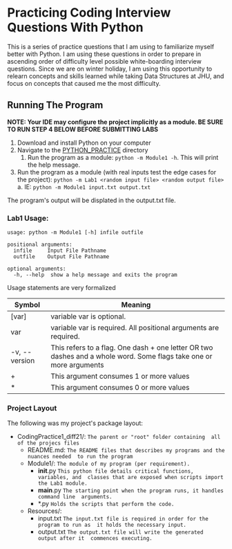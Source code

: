 # Practicing Coding Interview Questions With Python

This is a series of practice questions that I am using to familiarize myself 
better with Python. I am using these questions in order to prepare in 
ascending order of difficulty level possible white-boarding interview 
questions. Since we are on winter holiday, I am using this opportunity to 
relearn concepts and skills learned while taking Data Structures at JHU, and 
focus on concepts that caused me the most difficulty.

## Running The Program
**NOTE: Your IDE may configure the project implicitly as a module. BE SURE TO 
RUN STEP 4 BELOW BEFORE SUBMITTING LABS** 

1. Download and install Python on your computer
2. Navigate to the [PYTHON_PRACTICE]() directory
   1. Run the program as a module: `python -m Module1 -h`. This will print the 
      help message.
3. Run the program as a module (with real inputs test the edge cases for the 
   project): `python -m Lab1 <random input file> <random output file>`
   a. IE: `python -m Module1 input.txt output.txt`

The program's output will be displated in the output.txt file.

### Lab1 Usage:

```commandline
usage: python -m Module1 [-h] infile outfile

positional arguments:
  infile     Input File Pathname
  outfile    Output File Pathname

optional arguments:
  -h, --help  show a help message and exits the program
```

Usage statements are very formalized

| Symbol    | Meaning   |
| ---           | ---       |
| [var]         | variable var is optional. |
| var           | variable var is required. All positional arguments are required.|
| -v, --version | This refers to a flag. One dash + one letter OR two dashes and a whole word. Some flags take one or more arguments |
| +             | This argument consumes 1 or more values |
| *             | This argument consumes 0 or more values |

### Project Layout
The following was my project's package layout:

* CodingPractice1_diff21/: `The parent or "root" folder containing 
  all of the projecs files`
    * README.md:
      `The README files that describes my programs and the nuances needed 
      to run the program`
    * Module1/: 
      `The module of my program (per requirement).`
      * __init__.py 
        `This python file details critical functions, variables, and 
        classes that are exposed when scripts import the Lab1 module.`
      * __main__.py 
        `The starting point when the program runs, it handles command line 
        arguments.`
      * *.py 
        `Holds the scripts that perform the code.`
    * Resources/:
      * input.txt
        `The input.txt file is required in order for the program to run as 
        it holds the necessary input.`
      * output.txt
        `The output.txt file will write the generated output after it 
        commences executing.`
